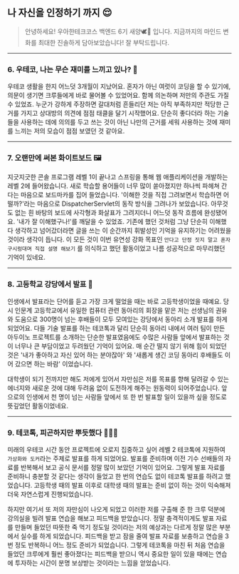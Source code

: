## 나 자신을 인정하기 까지 😌

> 안녕하세요! 우아한테크코스 백엔드 6기 새양🕊🐑 입니다. 지금까지의 마인드 변화를 최대한 진솔하게 담아보았습니다! 잘 부탁드립니다.

---

### 6. 우테코, 나는 무슨 재미를 느끼고 있나? 🥳

우테코 생활을 한지 어느덧 3개월이 지났어요.
혼자가 아닌 여럿이 코딩을 할 수 있기에, 의문이 생기면 크루들에게 바로 물어볼 수 있었어요.
함께 의논하며 저만의 주관도 가질수 있었죠.
누군가 강하게 주장하면 갈대처럼 흔들리던 저는 아직 부족하지만 적당한 근거를 가지고 상대방의 의견에 점점 태클을 달기 시작했어요.
단순히 좋다더라 하는 기술들을 사용하는 데에 의의를 두고 쓰는 것이 아닌 나만의 근거를 세워 사용하는 것에 재미를 느끼는 저의 모습이 점점 보였던 것 같아요.

---

### 7. 오랜만에 써본 화이트보드 🖼️

지긋지긋한 콘솔 프로그램 레벨 1이 끝나고 스프링을 통해 웹 애플리케이션을 개발하는 레벨 2에 들어왔습니다.
새로 학습할 용어들이 너무 많이 쏟아졌지만 하나씩 파헤쳐 간다는 마음으로 보드마카를 집어 들었습니다.
'이해한 것을 직접 그려보면서 학습하면 어떨까?'라는 마음으로 DispatcherServlet의 동작 방식을 그려나가 보았습니다.
아무것도 없는 흰 바탕의 보드에 사각형과 화살표가 그려지더니 어느덧 동작 흐름에 완성됐어요.
'내가 잘 이해했구나!'를 깨달을 수 있었죠.
기존에 했던 것처럼 그냥 단순히 이해했다 생각하고 넘어갔더라면 글을 쓰는 이 순간까지 휘발성인 기억을 유지하기는 어려웠을 것이라 생각이 듭니다.
이 모든 것이 이번 유연성 강화 목표인 `안다고 단정 짓지 말고 혼자 구시렁대며 직접 설명 해보기` 를 의식하고 했던 활동이었고 나름 성공적으로 마무리했던 기억이 있네요.

---

### 8. 고등학교 강당에서 발표 🏫

인생에서 발표라는 단어를 듣고 가장 크게 떨었을 때는 바로 고등학생이었을 때예요.
당시 인문계 고등학교에서 유일한 컴퓨터 관련 동아리의 회장을 맡은 저는 선생님의 권유와 도움으로 300명이 넘는 후배들이 모두 모여있는 강당에서 동아리 소개 발표를 하게 되었어요.
다들 기술 발표를 하는 테코톡과 달리 단순히 동아리 내에서 여러 팀이 만든 아두이노 프로젝트를 소개하는 단순한 발표였음에도 수많은 사람들 앞에서 발표하는 것이 너무나 큰 부담이었고 두려웠던 기억이 있어요.
매 순간 떨지 않기 위해 힘이 되었던 것은 '내가 좋아하고 자신 있어 하는 분야잖아' 와 '새롭게 생긴 코딩 동아리 후배들도 이어 갔으면 하는 바람' 이었습니다.

대학생이 되기 전까지만 해도 저에게 있어서 자만심은 저를 목표를 향해 달려갈 수 있는 에너지와 새로운 것에 대해 두려움 없이 도전하게 해주는 원동력이 되어주었습니다.
앞으로의 인생에서 천 명이 넘는 사람들 앞에서 또 한 번 발표할 일이 있을까 싶을 정도로 뜻깊었던 활동이었네요.

---

### 9. 테코톡, 피곤하지만 뿌듯했다 👨🏻‍🏫

미래의 우테코 시간 동안 프로젝트에 오로지 집중하고 싶어 레벨 2 테코톡에 지원하여 `가상화와 도커`라는 주제로 발표를 하게 되었어요.
발표를 준비하며 이전 기수 선배들의 자료를 반복해서 보고 공식 문서를 정말 많이 보았던 기억이 있어요.
그렇게 발표 자료를 준비하니 충분할 것 같다는 생각이 들었고 한 번의 연습도 없이 테코톡 발표를 하려고 했었습니다.
고등학생 때의 발표 이후로 대학생 때의 발표는 준비 없이 하는 것이 익숙해져 더욱 자연스럽게 진행되었습니다.

하지만 여기서 또 저의 자만심이 나오게 되었고 이러한 저를 구출해 준 한 크루 덕분에 강의실을 빌려 발표 연습을 해보고 피드백을 받았습니다.
정말 충격적이게도 발표 자료를 만들며 들었던 따뜻한 죽 먹기 정도일 것이라는 저의 예상과는 다르게 정말 많은 부분에서 실수를 하게 되었습니다.
피드백을 받고 잠을 줄여 발표 자료를 보충하고 연습을 3번 정도 반복하니 어느 정도 준비가 되었습니다.
그렇게 테코톡을 마친 뒤 처음 연습을 들었던 크루에게 훨씬 좋아졌다는 피드백을 받으니 역시 중요한 일이 있을 때에는 연습에 투자하는 시간이 분명 보상받는 것이라는 느낌을 얻었습니다.
